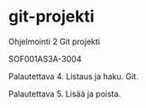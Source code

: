# git-projekti
Ohjelmointi 2 Git projekti

SOF001AS3A-3004

Palautettava 4. Listaus ja haku. Git.

Palautettava 5. Lisää ja poista.

